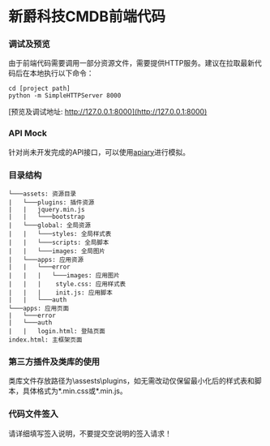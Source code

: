# 新爵科技CMDB前端代码

### 调试及预览

由于前端代码需要调用一部分资源文件，需要提供HTTP服务。建议在拉取最新代码后在本地执行以下命令：

```shell
cd [project path]
python -m SimpleHTTPServer 8000
```

[预览及调试地址: http://127.0.0.1:8000](http://127.0.0.1:8000)

### API Mock

针对尚未开发完成的API接口，可以使用[apiary](https://www.apiary.io/)进行模拟。

### 目录结构

```
└───assets: 资源目录
|	└───plugins: 插件资源
|	|	jquery.min.js
|	|	└───bootstrap
|	└───global: 全局资源
|	|	└───styles: 全局样式表
|	|	└───scripts: 全局脚本
|	|	└───images: 全局图片
|	└───apps: 应用资源
|	|	└───error
|	|	|	└───images: 应用图片
|	|	|    style.css: 应用样式表
|	|	|    init.js: 应用脚本
|	|	└───auth
└───apps: 应用页面
|	└───error
|	└───auth
|	|	login.html: 登陆页面
index.html: 主框架页面
```

### 第三方插件及类库的使用

类库文件存放路径为\assests\plugins，如无需改动仅保留最小化后的样式表和脚本，具体格式为\*.min.css或\*.min.js。

### 代码文件签入

请详细填写签入说明，不要提交空说明的签入请求！

